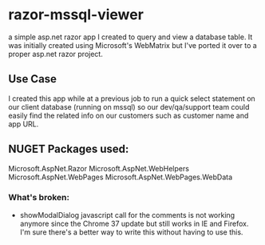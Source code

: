 # razor-mssql-viewer
a simple asp.net razor app I created to query and view a database table. It was initially created using Microsoft's WebMatrix but I've ported it over to a proper asp.net razor project.

## Use Case
I created this app while at a previous job to run a quick select statement on our client database (running on mssql) so our dev/qa/support team could easily find the related info on our customers such as customer name and app URL.

## NUGET Packages used:
Microsoft.AspNet.Razor
Microsoft.AspNet.WebHelpers
Microsoft.AspNet.WebPages
Microsoft.AspNet.WebPages.WebData

### What's broken:
* showModalDialog javascript call for the comments is not working anymore since the Chrome 37 update but still works in IE and Firefox. I'm sure there's a better way to write this without having to use this.
